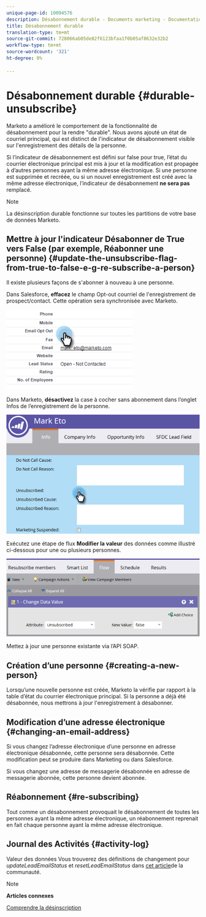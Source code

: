 ```yaml
---
unique-page-id: 10094576
description: Désabonnement durable - Documents marketing - Documentation du produit
title: Désabonnement durable
translation-type: tm+mt
source-git-commit: 728066ab05de82f6123bfaa1f0b05af8632e32b2
workflow-type: tm+mt
source-wordcount: '321'
ht-degree: 0%

---
```



# Désabonnement durable {#durable-unsubscribe}

Marketo a amélioré le comportement de la fonctionnalité de désabonnement pour la rendre &quot;durable&quot;. Nous avons ajouté un état de courriel principal, qui est distinct de l&#39;indicateur de désabonnement visible sur l&#39;enregistrement des détails de la personne.

Si l’indicateur de désabonnement est défini sur false pour true, l’état du courrier électronique principal est mis à jour et la modification est propagée à d’autres personnes ayant la même adresse électronique. Si une personne est supprimée et recréée, ou si un nouvel enregistrement est créé avec la même adresse électronique, l’indicateur de désabonnement **ne sera pas** remplacé.

>[!NOTE]
>
>La désinscription durable fonctionne sur toutes les partitions de votre base de données Marketo.

## Mettre à jour l&#39;indicateur Désabonner de True vers False (par exemple, Réabonner une personne) {#update-the-unsubscribe-flag-from-true-to-false-e-g-re-subscribe-a-person}

Il existe plusieurs façons de s&#39;abonner à nouveau à une personne.

Dans Salesforce, **effacez** le champ Opt-out courriel de l&#39;enregistrement de prospect/contact. Cette opération sera synchronisée avec Marketo.

![](assets/one.png)

Dans Marketo, **désactivez** la case à cocher sans abonnement dans l’onglet Infos de l’enregistrement de la personne.

![](assets/two.png)

Exécutez une étape de flux **Modifier la valeur** des données comme illustré ci-dessous pour une ou plusieurs personnes.

![](assets/three.png)

Mettez à jour une personne existante via l’API SOAP.

## Création d’une personne {#creating-a-new-person}

Lorsqu’une nouvelle personne est créée, Marketo la vérifie par rapport à la table d’état du courrier électronique principal. Si la personne a déjà été désabonnée, nous mettrons à jour l&#39;enregistrement à désabonner.

## Modification d’une adresse électronique {#changing-an-email-address}

Si vous changez l’adresse électronique d’une personne en adresse électronique désabonnée, cette personne sera désabonnée. Cette modification peut se produire dans Marketing ou dans Salesforce.

Si vous changez une adresse de messagerie désabonnée en adresse de messagerie abonnée, cette personne devient abonnée.

## Réabonnement {#re-subscribing}

Tout comme un désabonnement provoquait le désabonnement de toutes les personnes ayant la même adresse électronique, un réabonnement reprenait en fait chaque personne ayant la même adresse électronique.

## Journal des Activités {#activity-log}

Valeur des données Vous trouverez des définitions de changement pour *updateLeadEmailStatus* et *resetLeadEmailStatus* dans [cet article](http://nation.marketo.com/t5/Knowledgebase/Durable-Unsubscribe-Activity-Log/ta-p/252688)de la communauté.

>[!NOTE]
>
>**Articles connexes**
>
>[Comprendre la désinscription](understanding-unsubscribe.md)

